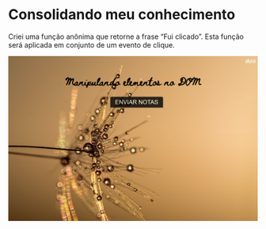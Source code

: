 # Consolidando meu conhecimento

Criei uma função anônima que retorne a frase “Fui clicado”.
Esta função será aplicada em conjunto de um evento de clique.


![preview](./img/preview.png)